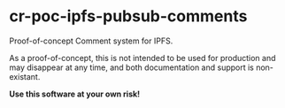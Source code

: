 # cr-poc-ipfs-pubsub-comments

Proof-of-concept Comment system for IPFS.

As a proof-of-concept, this is not intended to be used for production
and may disappear at any time, and both documentation and support is
non-existant.

**Use this software at your own risk!**

